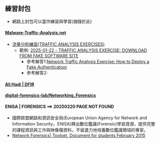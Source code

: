 ## 練習封包
- 網路上封包可以當作練習與學習(摘錄於此)
#### [Malware-Traffic-Analysis.net](https://malware-traffic-analysis.net/index.html)
- [流量分析練習(TRAFFIC ANALYSIS EXERCISES)](https://malware-traffic-analysis.net/training-exercises.html)
  - 範例: [2025-01-22 - TRAFFIC ANALYSIS EXERCISE: DOWNLOAD FROM FAKE SOFTWARE SITE](https://malware-traffic-analysis.net/2025/01/22/page2.html)
    - 參考解答1:[Network Traffic Analysis Exercise: How to Deploy a Fake Authenticatoor](https://medium.com/@pavol.kluka/network-traffic-analysis-exercise-how-to-deploy-a-fake-authenticatoor-0968077ed8eb)
    - 參考解答2:[](https://www.linkedin.com/pulse/traffic-analysis-report-download-from-fake-software-site-fawaz-xlybf/)
   

####  [Ali Hadi | DFIR ]()
#### [digital-forensics-lab/Networking_Forensics](https://github.com/frankwxu/digital-forensics-lab/tree/main/Networking_Forensics)
#### ENISA | FORENSICS ==>  20250220 PAGE NOT FOUND
- 國際歐盟網路和資訊安全局(European Union Agency for Network and Information Security，ENISA)釋出數位鑑識(Forensic)學習資源，提供完整的課程資訊與工作與映像檔資料，不留遺力地培養數位鑑識領域的專家。
- [Network Forensics| Toolset, Document for students February 2015](Network_Forensics_toolset_2015_Final.pdf) 
